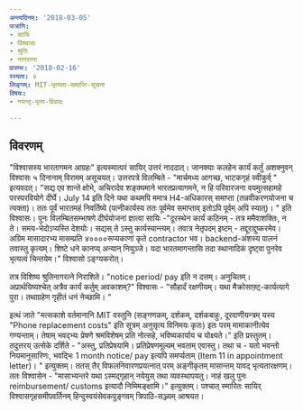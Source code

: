 ```yaml
---
अन्त्यदिनम्: '2018-03-05'
पात्राणि:
- सायिः
- विश्वासः
- श्रुतिः
- नागरत्ना
प्रारम्भः: '2018-02-16'
रस्यता: ४
लिङ्गम्: MIT-भृत्यता-समाप्ति-सूचना
विषयः:
- नयन्तृ-भृत्य-विवादः

---
```


## विवरणम्
"विश्वासस्य भारतागमन आग्रहः" इत्यस्मात्परं सायिर् उत्तरं नाददात्। जानक्याः‌ कलहेन कार्यं कर्तुं अशक्नुवन् विश्वासः ५ दिनानाम् विरामम् असूचयत्। उत्तरपत्रे विलम्बिते - "मार्चमध्य आगच्छ, भाटकगृहं स्वीकुर्व् " इत्यवदत्। "सद्य​ एव शान्ते क्षोभे, अचिरादेव शङ्क्यमाने भारतप्रत्यागमने, न हि परिवारजना वयमुत्सहामहे ​परस्परवियोगे दीर्घे। July 14 इति दिने यथा कथमपि ममात्र H4-अधिकारस् समाप्ता (तन्नवीकरणयोजना च त्यक्ता)। ततः पूर्वं भारतमहं निवर्तिष्ये (पत्नीकार्यस्य ततः पूर्वमेव समाप्ताव् इतोऽपि पूर्वम् अपि स्यात्)। " इति विश्वासः। पुनः विलम्बितसम्भाषणे  दीर्घयोजनां ज्ञात्वा सायिः -‌"दूरस्थेन कार्यं कठिनम् - तत्र ममैवाशक्तिः, न ते। समय-भेदोऽप्यस्ति देशयोः। सद्यस् ते ऽस्तु कार्यस्यान्त्यम्। तवात्र नेतृपदम् इष्टम् - तद्दूराद्दुष्करमेव। अग्रिम मासादारभ्य मासम्प्रति ४००००रूप्यकाणां कृते contractor भव। backend-अंशस्य पालनं तवास्तु कृत्यम्। शिष्टे धने कानप्य् अन्यान् नियुञ्जे। यदा भारतमागन्तासि तदा स्थानादिकं दृष्ट्वा पुनरेव भृत्यत्वं चिन्तयेम।" विश्वासो ऽङ्ग्यकरोत्।

तत्र विशिष्य श्रुतिनागरत्ने निराशिते। "notice period/ pay इति न दत्तम्। अनुचितम्। अप्रार्थयिष्यश्चेत् अत्रैव कार्यं कर्तुम् अवकाशम्?" विश्वासः - "सौहार्दं रक्षणीयम्। यथा मैक्रोसाफ़्ट्-कार्यत्यागे पुरा। तथाग्रहेण गृहीतं धनं नेच्छामि। "

इत्थं जाते "मत्सकाशे वर्तमानानि MIT वस्तूनि (सङ्गणकम्, दर्शकम्, दर्शकबाहुः, दूरवाणीयन्त्रम् यस्य "Phone replacement costs" इति सूत्रम् अनुसृत्य विनिमयः कृतः) इतः परम् मामाकानीत्येव गण्यन्ताम्। तेषाम् भवद्भ्यः प्रेषणे श्रमविशेषम् प्रति नोत्सहे, भविष्यकार्याय च योक्ष्यते।" इति प्रस्तुतम्। तदुत्तरय् उत्सेके दर्शिते - "अस्तु, प्रतिप्रेषयामि। प्रतिप्रेषणमूल्यम् भवताम् एवास्तु। तथा च - यतो भवन्तो नियमानुसारिणः, भवद्भिः 1 month notice/ pay इत्यपि समर्प्यताम् (Item 11 in appointment letter)। " इत्युक्तम्। ततस् तैर् विफलनिवारणप्रयत्नात् परम् अङ्गीकृतम् मासान्तम् यावद् भृत्यतारक्षणम्। ततः विश्वासेन - "मासाभ्यन्तरे यथा ऽस्मद्गृहान् नयेयुस् तथा व्यवस्थापयतु। नाहं खलु पुनः reimbursement/ customs इत्यादौ निमिमङ्क्षामि।" इत्युक्तम्। पश्चात् स्मारितः सायिर् विश्वासगृहसमीपवर्तिनम् हिन्दुस्वयंसेवकपुङ्गवम् त्रिपाठि-सञ्ज्यम् आश्रयत।

